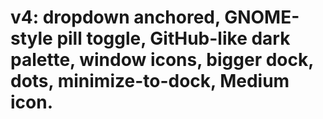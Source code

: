 # v4: dropdown anchored, GNOME-style pill toggle, GitHub-like dark palette, window icons, bigger dock, dots, minimize-to-dock, Medium icon.
